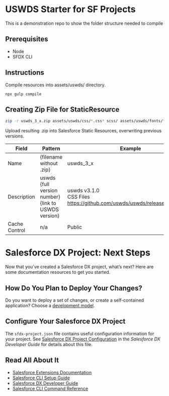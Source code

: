 # USWDS Starter for SF Projects

This is a demonstration repo to show the folder structure needed to compile

## Prerequisites

- Node
- SFDX CLI

## Instructions

Compile resources into assets/uswds/ directory.

`npx gulp compile`

## Creating Zip File for StaticResource

```sh
zip -r uswds_3_x.zip assets/uswds/css/*.css* scss/ assets/uswds/fonts/*/*.ttf assets/uswds/fonts/*/*.woff assets/uswds/img/ assets/uswds/js/*.min.js*
```

Upload resulting .zip into Salesforce Static Resources, overwriting previous versions.

| Field         | Pattern                                                | Example                                                                         |
| ------------- | ------------------------------------------------------ | ------------------------------------------------------------------------------- |
| Name          | {filename without .zip}                                | uswds_3_x                                                                       |
| Description   | uswds {full version number}<br>{link to USWDS version} | uswds v3.1.0<br>CSS Files<br>https://github.com/uswds/uswds/releases/tag/v3.1.0 |
| Cache Control | n/a                                                    | Public                                                                          |

# Salesforce DX Project: Next Steps

Now that you’ve created a Salesforce DX project, what’s next? Here are some documentation resources to get you started.

## How Do You Plan to Deploy Your Changes?

Do you want to deploy a set of changes, or create a self-contained application? Choose a [development model](https://developer.salesforce.com/tools/vscode/en/user-guide/development-models).

## Configure Your Salesforce DX Project

The `sfdx-project.json` file contains useful configuration information for your project. See [Salesforce DX Project Configuration](https://developer.salesforce.com/docs/atlas.en-us.sfdx_dev.meta/sfdx_dev/sfdx_dev_ws_config.htm) in the _Salesforce DX Developer Guide_ for details about this file.

## Read All About It

- [Salesforce Extensions Documentation](https://developer.salesforce.com/tools/vscode/)
- [Salesforce CLI Setup Guide](https://developer.salesforce.com/docs/atlas.en-us.sfdx_setup.meta/sfdx_setup/sfdx_setup_intro.htm)
- [Salesforce DX Developer Guide](https://developer.salesforce.com/docs/atlas.en-us.sfdx_dev.meta/sfdx_dev/sfdx_dev_intro.htm)
- [Salesforce CLI Command Reference](https://developer.salesforce.com/docs/atlas.en-us.sfdx_cli_reference.meta/sfdx_cli_reference/cli_reference.htm)

